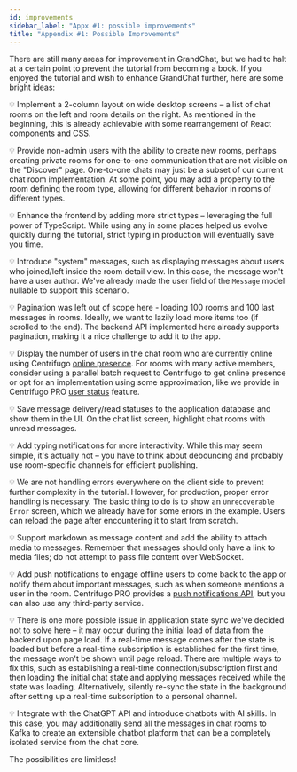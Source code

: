 ```yaml
---
id: improvements
sidebar_label: "Appx #1: possible improvements"
title: "Appendix #1: Possible Improvements"
---
```


There are still many areas for improvement in GrandChat, but we had to halt at a certain point to prevent the tutorial from becoming a book. If you enjoyed the tutorial and wish to enhance GrandChat further, here are some bright ideas:

💡 Implement a 2-column layout on wide desktop screens – a list of chat rooms on the left and room details on the right. As mentioned in the beginning, this is already achievable with some rearrangement of React components and CSS.

💡 Provide non-admin users with the ability to create new rooms, perhaps creating private rooms for one-to-one communication that are not visible on the "Discover" page. One-to-one chats may just be a subset of our current chat room implementation. At some point, you may add a property to the room defining the room type, allowing for different behavior in rooms of different types.

💡 Enhance the frontend by adding more strict types – leveraging the full power of TypeScript. While using any in some places helped us evolve quickly during the tutorial, strict typing in production will eventually save you time.

💡 Introduce "system" messages, such as displaying messages about users who joined/left inside the room detail view. In this case, the message won't have a user author. We've already made the user field of the `Message` model nullable to support this scenario.

💡 Pagination was left out of scope here - loading 100 rooms and 100 last messages in rooms. Ideally, we want to lazily load more items too (if scrolled to the end). The backend API implemented here already supports pagination, making it a nice challenge to add it to the app.

💡 Display the number of users in the chat room who are currently online using Centrifugo [online presence](../server/presence.md). For rooms with many active members, consider using a parallel batch request to Centrifugo to get online presence or opt for an implementation using some approximation, like we provide in Centrifugo PRO [user status](../pro/user_status.md) feature.

💡 Save message delivery/read statuses to the application database and show them in the UI. On the chat list screen, highlight chat rooms with unread messages.

💡 Add typing notifications for more interactivity. While this may seem simple, it's actually not – you have to think about debouncing and probably use room-specific channels for efficient publishing.

💡 We are not handling errors everywhere on the client side to prevent further complexity in the tutorial. However, for production, proper error handling is necessary. The basic thing to do is to show an `Unrecoverable Error` screen, which we already have for some errors in the example. Users can reload the page after encountering it to start from scratch.

💡 Support markdown as message content and add the ability to attach media to messages. Remember that messages should only have a link to media files; do not attempt to pass file content over WebSocket.

💡 Add push notifications to engage offline users to come back to the app or notify them about important messages, such as when someone mentions a user in the room. Centrifugo PRO provides a [push notifications API](../pro/push_notifications.md), but you can also use any third-party service.

💡 There is one more possible issue in application state sync we've decided not to solve here – it may occur during the initial load of data from the backend upon page load. If a real-time message comes after the state is loaded but before a real-time subscription is established for the first time, the message won't be shown until page reload. There are multiple ways to fix this, such as establishing a real-time connection/subscription first and then loading the initial chat state and applying messages received while the state was loading. Alternatively, silently re-sync the state in the background after setting up a real-time subscription to a personal channel.

💡 Integrate with the ChatGPT API and introduce chatbots with AI skills. In this case, you may additionally send all the messages in chat rooms to Kafka to create an extensible chatbot platform that can be a completely isolated service from the chat core.

The possibilities are limitless!
